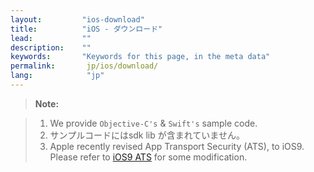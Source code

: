 ```yaml
---
layout:         "ios-download"
title:          "iOS - ダウンロード"
lead:           ""
description:    ""
keywords:       "Keywords for this page, in the meta data"
permalink:       jp/ios/download/
lang:            "jp"
---
```



>**Note:**

>1. We provide `Objective-C's` & `Swift's` sample code.
>2. サンプルコードにはsdk lib が含まれていません。
>3. Apple recently revised App Transport Security (ATS), to iOS9. Please refer to [iOS9 ATS](latest-news/ios9ats/) for some modification.


<!-- >2. 旧バージョンの SDK を使用していた場合、まず全ての vpon API: Vpon -> Vpadn を変更してく ださい。また最新版SDK にバージョンアップする際に必要な修正をお読みください。 Please read this first: [Read]. -->

[Read]: {{site.baseurl}}/jp/ios/latest-news/update-to-SDK4_2_x/

[このリンク]: ../latest-news/ios9ats/
